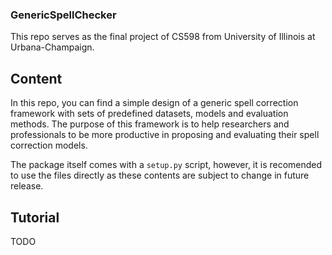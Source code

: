 ### GenericSpellChecker
This repo serves as the final project of CS598 from University of Illinois at Urbana-Champaign. 

## Content
In this repo, you can find a simple design of a generic spell correction framework with sets of predefined datasets, models and evaluation methods. The purpose of this framework is to help researchers and professionals to be more productive in proposing and evaluating their spell correction models. 

The package itself comes with a `setup.py` script, however, it is recomended to use the files directly as these contents are subject to change in future release.

## Tutorial
TODO